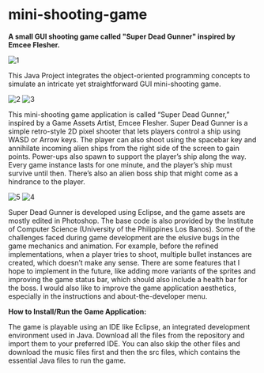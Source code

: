 # mini-shooting-game
**A small GUI shooting game called "Super Dead Gunner" inspired by Emcee Flesher.**

![1](https://user-images.githubusercontent.com/96531499/147563327-f4441a53-de55-480a-99c5-52cfe7272aaa.png)

This Java Project integrates the object-oriented programming concepts to simulate an intricate yet straightforward GUI mini-shooting game.

![2](https://user-images.githubusercontent.com/96531499/147563456-6cdf712c-5540-440c-80da-e9ddebebac41.png)
![3](https://user-images.githubusercontent.com/96531499/147563490-9c238680-5650-4aff-8951-8cf8e630efca.png)

This mini-shooting game application is called “Super Dead Gunner,” inspired by a Game Assets Artist, Emcee Flesher. 
Super Dead Gunner is a simple retro-style 2D pixel shooter that lets players control a ship using WASD or Arrow keys. 
The player can also shoot using the spacebar key and annihilate incoming alien ships from the right side of the screen to gain points. 
Power-ups also spawn to support the player’s ship along the way. Every game instance lasts for one minute, and the player’s ship must survive until then. 
There’s also an alien boss ship that might come as a hindrance to the player.

![5](https://user-images.githubusercontent.com/96531499/147563524-6c286cfd-e247-43b1-b869-19efa7d706c6.png)
![4](https://user-images.githubusercontent.com/96531499/147563567-cd753ad7-ed66-46f8-bc68-0db9475b5f75.png)

Super Dead Gunner is developed using Eclipse, and the game assets are mostly edited in Photoshop. 
The base code is also provided by the Institute of Computer Science  (University of the Philippines Los Banos).
Some of the challenges faced during game development are the elusive bugs in the game mechanics and animation. 
For example, before the refined implementations, when a player tries to shoot, multiple bullet instances are created, which doesn’t make any sense.
There are some features that I hope to implement in the future, like adding more variants of the sprites and improving the game status bar, which should also include a health bar for the boss. I would also like to improve the game application aesthetics, especially in the instructions and about-the-developer menu.


**How to Install/Run the Game Application:**

The game is playable using an IDE like Eclipse, an integrated development environment used in Java. 
Download all the files from the repository and import them to your preferred IDE. 
You can also skip the other files and download the music files first and then the src files, which contains the essential Java files to run the game.

